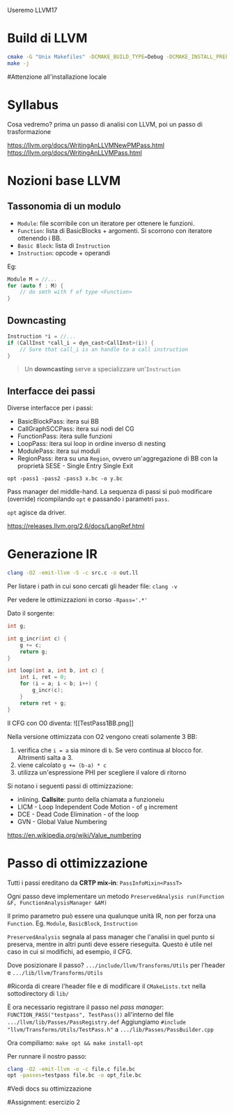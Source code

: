 Useremo LLVM17

# Build di LLVM
```bash
cmake -G "Unix Makefiles" -DCMAKE_BUILD_TYPE=Debug -DCMAKE_INSTALL_PREFIX=../install ../src/llvm
make -j
```

#Attenzione all'installazione locale

# Syllabus
Cosa vedremo? prima un passo di analisi con LLVM, poi un passo di trasformazione

https://llvm.org/docs/WritingAnLLVMNewPMPass.html
https://llvm.org/docs/WritingAnLLVMPass.html


# Nozioni base LLVM
## Tassonomia di un modulo
- `Module`: file scorribile con un iteratore per ottenere le funzioni.
- `Function`: lista di BasicBlocks + argomenti. Si scorrono con iteratore ottenendo i BB.
- `Basic Block`: lista di `Instruction`
- `Instruction`: opcode + operandi

Eg:
```Cpp
Module M = //...
for (auto f : M) {
	// do smth with f of type <Function>
}
```

## Downcasting
```Cpp
Instruction *i = //...
if (CallInst *call_i = dyn_cast<CallInst>(i)) {
	// Sure that call_i is an handle to a call instruction
}
```

>Un **downcasting** serve a specializzare un'`Instruction`


## Interfacce dei passi
Diverse interfacce per i passi:
- BasicBlockPass: itera sui BB
- CallGraphSCCPass: itera sui nodi del CG
- FunctionPass: itera sulle funzioni
- LoopPass: itera sui loop in ordine inverso di nesting
- ModulePass: itera sui moduli
- RegionPass: itera su una `Region`, ovvero un'aggregazione di BB con la proprietà SESE - Single Entry Single Exit

```
opt -pass1 -pass2 -pass3 x.bc -o y.bc
```

Pass manager del middle-hand. La sequenza di passi si può modificare (override) ricompilando `opt` e passando i parametri `pass`.

`opt` agisce da driver.

https://releases.llvm.org/2.6/docs/LangRef.html
# Generazione IR
```bash
clang -O2 -emit-llvm -S -c src.c -o out.ll
```

Per listare i path in cui sono cercati gli header file: `clang -v`

Per vedere le ottimizzazioni in corso `-Rpass='.*'`

Dato il sorgente:
```c
int g;

int g_incr(int c) {
	g += c;
	return g;
}

int loop(int a, int b, int c) {
	int i, ret = 0;
	for (i = a; i < b; i++) {
		g_incr(c);
	}
	return ret + g;
}
```

Il CFG con O0 diventa:
![[TestPass1BB.png]]

Nella versione ottimizzata con O2 vengono creati solamente 3 BB:
1. verifica che `i = a` sia minore di `b`. Se vero continua al blocco for. Altrimenti salta a 3.
2. viene calcolato `g += (b-a) * c`
3. utilizza un'espressione PHI per scegliere il valore di ritorno

Si notano i seguenti passi di ottimizzazione:
- inlining. **Callsite**: punto della chiamata a funzioneiu
- LICM - Loop Independent Code Motion - of `g` increment
- DCE - Dead Code Elimination - of the loop
- GVN - Global Value Numbering

https://en.wikipedia.org/wiki/Value_numbering

# Passo di ottimizzazione
Tutti i passi ereditano da **CRTP mix-in**: `PassInfoMixin<PassT>`

Ogni passo deve implementare un metodo `PreservedAnalysis run(Function &F, FunctionAnalysisManager &AM)`

Il primo parametro può essere una qualunque unità IR, non per forza una `Function`. Eg. `Module`, `BasicBlock`, `Instruction`

`PreservedAnalysis` segnala al pass manager che l'analisi in quel punto si preserva, mentre in altri punti deve essere rieseguita. Questo è utile nel caso in cui si modifichi, ad esempio, il CFG.

Dove posizionare il passo? `.../include/llvm/Transforms/Utils` per l'header e `.../lib/llvm/Transforms/Utils`

#Ricorda di creare l'header file e di modificare il `CMakeLists.txt` nella sottodirectory di `lib/`

È ora necessario registrare il passo nel *pass manager*: `FUNCTION_PASS("testpass", TestPass())` all'interno del file `.../llvm/lib/Passes/PassRegistry.def`
Aggiungiamo `#include "llvm/Transforms/Utils/TestPass.h"` a `.../lib/Passes/PassBuilder.cpp`

Ora compiliamo: `make opt && make install-opt`

Per runnare il nostro passo:
```bash
clang -O2 -emit-llvm -o -c file.c file.bc
opt -passes=testpass file.bc -o opt_file.bc
```

#Vedi docs su ottimizzazione

#Assignment: esercizio 2